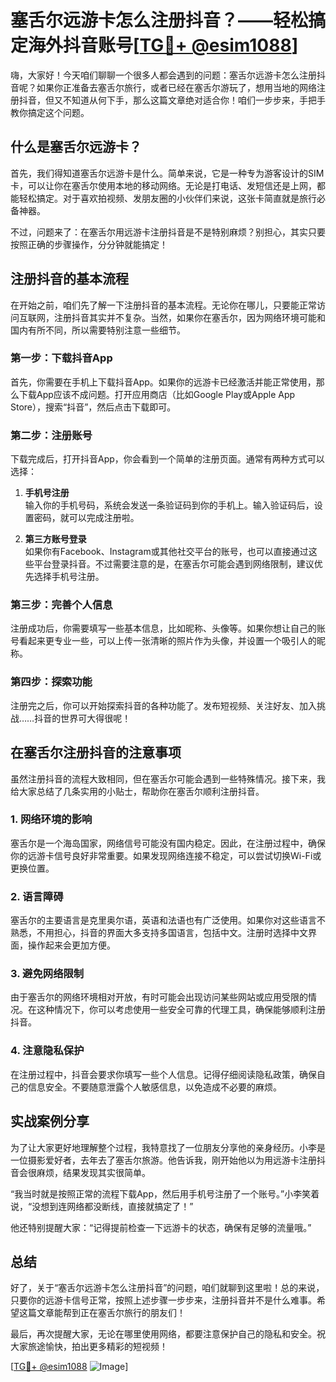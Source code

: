 # 塞舌尔远游卡怎么注册抖音？——轻松搞定海外抖音账号[[TG💪+ @esim1088](https://t.me/s/esim1088)]

嗨，大家好！今天咱们聊聊一个很多人都会遇到的问题：塞舌尔远游卡怎么注册抖音呢？如果你正准备去塞舌尔旅行，或者已经在塞舌尔游玩了，想用当地的网络注册抖音，但又不知道从何下手，那么这篇文章绝对适合你！咱们一步步来，手把手教你搞定这个问题。

## 什么是塞舌尔远游卡？

首先，我们得知道塞舌尔远游卡是什么。简单来说，它是一种专为游客设计的SIM卡，可以让你在塞舌尔使用本地的移动网络。无论是打电话、发短信还是上网，都能轻松搞定。对于喜欢拍视频、发朋友圈的小伙伴们来说，这张卡简直就是旅行必备神器。

不过，问题来了：在塞舌尔用远游卡注册抖音是不是特别麻烦？别担心，其实只要按照正确的步骤操作，分分钟就能搞定！

## 注册抖音的基本流程

在开始之前，咱们先了解一下注册抖音的基本流程。无论你在哪儿，只要能正常访问互联网，注册抖音其实并不复杂。当然，如果你在塞舌尔，因为网络环境可能和国内有所不同，所以需要特别注意一些细节。

### 第一步：下载抖音App

首先，你需要在手机上下载抖音App。如果你的远游卡已经激活并能正常使用，那么下载App应该不成问题。打开应用商店（比如Google Play或Apple App Store），搜索“抖音”，然后点击下载即可。

### 第二步：注册账号

下载完成后，打开抖音App，你会看到一个简单的注册页面。通常有两种方式可以选择：

1. **手机号注册**  
   输入你的手机号码，系统会发送一条验证码到你的手机上。输入验证码后，设置密码，就可以完成注册啦。

2. **第三方账号登录**  
   如果你有Facebook、Instagram或其他社交平台的账号，也可以直接通过这些平台登录抖音。不过需要注意的是，在塞舌尔可能会遇到网络限制，建议优先选择手机号注册。

### 第三步：完善个人信息

注册成功后，你需要填写一些基本信息，比如昵称、头像等。如果你想让自己的账号看起来更专业一些，可以上传一张清晰的照片作为头像，并设置一个吸引人的昵称。

### 第四步：探索功能

注册完之后，你可以开始探索抖音的各种功能了。发布短视频、关注好友、加入挑战……抖音的世界可大得很呢！

## 在塞舌尔注册抖音的注意事项

虽然注册抖音的流程大致相同，但在塞舌尔可能会遇到一些特殊情况。接下来，我给大家总结了几条实用的小贴士，帮助你在塞舌尔顺利注册抖音。

### 1. 网络环境的影响

塞舌尔是一个海岛国家，网络信号可能没有国内稳定。因此，在注册过程中，确保你的远游卡信号良好非常重要。如果发现网络连接不稳定，可以尝试切换Wi-Fi或更换位置。

### 2. 语言障碍

塞舌尔的主要语言是克里奥尔语，英语和法语也有广泛使用。如果你对这些语言不熟悉，不用担心，抖音的界面大多支持多国语言，包括中文。注册时选择中文界面，操作起来会更加方便。

### 3. 避免网络限制

由于塞舌尔的网络环境相对开放，有时可能会出现访问某些网站或应用受限的情况。在这种情况下，你可以考虑使用一些安全可靠的代理工具，确保能够顺利注册抖音。

### 4. 注意隐私保护

在注册过程中，抖音会要求你填写一些个人信息。记得仔细阅读隐私政策，确保自己的信息安全。不要随意泄露个人敏感信息，以免造成不必要的麻烦。

## 实战案例分享

为了让大家更好地理解整个过程，我特意找了一位朋友分享他的亲身经历。小李是一位摄影爱好者，去年去了塞舌尔旅游。他告诉我，刚开始他以为用远游卡注册抖音会很麻烦，结果发现其实很简单。

“我当时就是按照正常的流程下载App，然后用手机号注册了一个账号。”小李笑着说，“没想到连网络都没断线，直接就搞定了！”

他还特别提醒大家：“记得提前检查一下远游卡的状态，确保有足够的流量哦。”

## 总结

好了，关于“塞舌尔远游卡怎么注册抖音”的问题，咱们就聊到这里啦！总的来说，只要你的远游卡信号正常，按照上述步骤一步步来，注册抖音并不是什么难事。希望这篇文章能帮到正在塞舌尔旅行的朋友们！

最后，再次提醒大家，无论在哪里使用网络，都要注意保护自己的隐私和安全。祝大家旅途愉快，拍出更多精彩的短视频！

[[TG💪+ @esim1088](https://t.me/s/esim1088) ![Image](https://i.postimg.cc/4NQfJmqS/Snipaste-2025-05-13-00-14-12.png)]